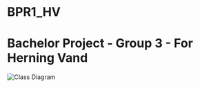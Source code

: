 # BPR1_HV
# Bachelor Project - Group 3 - For Herning Vand
![Class Diagram](https://imgur.com/Lj5W0nF)
